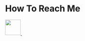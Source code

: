 # How To Reach Me
<a href = "https://www.facebook.com/adriana.stecalovici/">
  <img src = "Facebook-logo.png" width = "auto" height = "50px" />
 <a href = "https://www.instagram.com/adriana.stecalovici/">
   <img ="Instagram_logo_2016.svg.png" width = "auto" height = "50px" />
